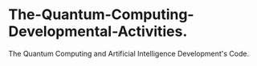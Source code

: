 # The-Quantum-Computing-Developmental-Activities.
The Quantum Computing and Artificial Intelligence Development's Code.
